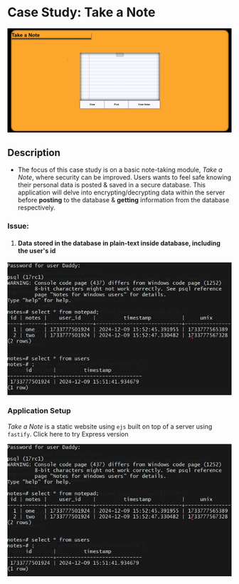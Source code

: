 # Case Study: Take a Note
<img src="./media/photo1.intro.jpg"/>

## Description

- The focus of this case study is on a basic note-taking module, _Take a Note_, where security can be improved. Users wants to feel safe knowing their personal data is posted & saved in a secure database. This application will delve into encrypting/decrypting data within the server before __posting__ to the database & __getting__ information from the database respectively.


### Issue:

1. #### Data stored in the database in plain-text inside database, including the user's id <br>

<img src="./media/photo3.notestable.jpg"/>

### Application Setup

_Take a Note_ is a static website using ```ejs``` built on top of a server using ```fastify```.
Click here to try Express version

<img src="./media/photo3.notestable.jpg"/>

